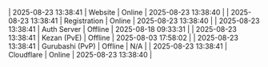 | 2025-08-23 13:38:41 | Website | Online | 2025-08-23 13:38:40 |
| 2025-08-23 13:38:41 | Registration | Online | 2025-08-23 13:38:40 |
| 2025-08-23 13:38:41 | Auth Server | Offline | 2025-08-18 09:33:31 |
| 2025-08-23 13:38:41 | Kezan (PvE) | Offline | 2025-08-03 17:58:02 |
| 2025-08-23 13:38:41 | Gurubashi (PvP) | Offline | N/A |
| 2025-08-23 13:38:41 | Cloudflare | Online | 2025-08-23 13:38:40 |
